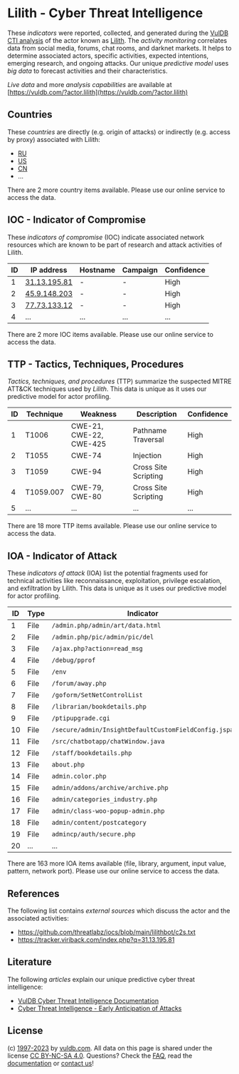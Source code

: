 # Lilith - Cyber Threat Intelligence

These _indicators_ were reported, collected, and generated during the [VulDB CTI analysis](https://vuldb.com/?kb.cti) of the actor known as [Lilith](https://vuldb.com/?actor.lilith). The _activity monitoring_ correlates data from social media, forums, chat rooms, and darknet markets. It helps to determine associated actors, specific activities, expected intentions, emerging research, and ongoing attacks. Our unique _predictive model_ uses _big data_ to forecast activities and their characteristics.

_Live data_ and more _analysis capabilities_ are available at [https://vuldb.com/?actor.lilith](https://vuldb.com/?actor.lilith)

## Countries

These _countries_ are directly (e.g. origin of attacks) or indirectly (e.g. access by proxy) associated with Lilith:

* [RU](https://vuldb.com/?country.ru)
* [US](https://vuldb.com/?country.us)
* [CN](https://vuldb.com/?country.cn)
* ...

There are 2 more country items available. Please use our online service to access the data.

## IOC - Indicator of Compromise

These _indicators of compromise_ (IOC) indicate associated network resources which are known to be part of research and attack activities of Lilith.

ID | IP address | Hostname | Campaign | Confidence
-- | ---------- | -------- | -------- | ----------
1 | [31.13.195.81](https://vuldb.com/?ip.31.13.195.81) | - | - | High
2 | [45.9.148.203](https://vuldb.com/?ip.45.9.148.203) | - | - | High
3 | [77.73.133.12](https://vuldb.com/?ip.77.73.133.12) | - | - | High
4 | ... | ... | ... | ...

There are 2 more IOC items available. Please use our online service to access the data.

## TTP - Tactics, Techniques, Procedures

_Tactics, techniques, and procedures_ (TTP) summarize the suspected MITRE ATT&CK techniques used by _Lilith_. This data is unique as it uses our predictive model for actor profiling.

ID | Technique | Weakness | Description | Confidence
-- | --------- | -------- | ----------- | ----------
1 | T1006 | CWE-21, CWE-22, CWE-425 | Pathname Traversal | High
2 | T1055 | CWE-74 | Injection | High
3 | T1059 | CWE-94 | Cross Site Scripting | High
4 | T1059.007 | CWE-79, CWE-80 | Cross Site Scripting | High
5 | ... | ... | ... | ...

There are 18 more TTP items available. Please use our online service to access the data.

## IOA - Indicator of Attack

These _indicators of attack_ (IOA) list the potential fragments used for technical activities like reconnaissance, exploitation, privilege escalation, and exfiltration by Lilith. This data is unique as it uses our predictive model for actor profiling.

ID | Type | Indicator | Confidence
-- | ---- | --------- | ----------
1 | File | `/admin.php/admin/art/data.html` | High
2 | File | `/admin.php/pic/admin/pic/del` | High
3 | File | `/ajax.php?action=read_msg` | High
4 | File | `/debug/pprof` | Medium
5 | File | `/env` | Low
6 | File | `/forum/away.php` | High
7 | File | `/goform/SetNetControlList` | High
8 | File | `/librarian/bookdetails.php` | High
9 | File | `/ptipupgrade.cgi` | High
10 | File | `/secure/admin/InsightDefaultCustomFieldConfig.jspa` | High
11 | File | `/src/chatbotapp/chatWindow.java` | High
12 | File | `/staff/bookdetails.php` | High
13 | File | `about.php` | Medium
14 | File | `admin.color.php` | High
15 | File | `admin/addons/archive/archive.php` | High
16 | File | `admin/categories_industry.php` | High
17 | File | `admin/class-woo-popup-admin.php` | High
18 | File | `admin/content/postcategory` | High
19 | File | `admincp/auth/secure.php` | High
20 | ... | ... | ...

There are 163 more IOA items available (file, library, argument, input value, pattern, network port). Please use our online service to access the data.

## References

The following list contains _external sources_ which discuss the actor and the associated activities:

* https://github.com/threatlabz/iocs/blob/main/lilithbot/c2s.txt
* https://tracker.viriback.com/index.php?q=31.13.195.81

## Literature

The following _articles_ explain our unique predictive cyber threat intelligence:

* [VulDB Cyber Threat Intelligence Documentation](https://vuldb.com/?kb.cti)
* [Cyber Threat Intelligence - Early Anticipation of Attacks](https://www.scip.ch/en/?labs.20201022)

## License

(c) [1997-2023](https://vuldb.com/?kb.changelog) by [vuldb.com](https://vuldb.com/?kb.about). All data on this page is shared under the license [CC BY-NC-SA 4.0](https://creativecommons.org/licenses/by-nc-sa/4.0/). Questions? Check the [FAQ](https://vuldb.com/?kb.faq), read the [documentation](https://vuldb.com/?kb) or [contact us](https://vuldb.com/?contact)!
